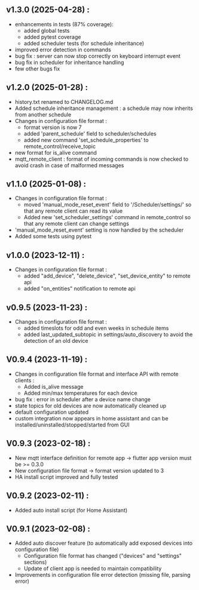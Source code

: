 ## v1.3.0 (2025-04-28) :
- enhancements in tests (87% coverage):
  - added global tests
  - added pytest coverage
  - added scheduler tests (for schedule inheritance)
- improved error detection in commands
- bug fix : server can now stop correctly on keyboard interrupt event
- bug fix in scheduler for inheritance handling
- few other bugs fix
 
## v1.2.0 (2025-01-28) :
- history.txt renamed to CHANGELOG.md
- Added schedule inheritance management : a schedule may now inherits from another schedule
- Changes in configuration file format :
	- format version is now 7
	- added 'parent_schedule' field to scheduler/schedules
	- added new command 'set_schedule_properties' to remote_control/receive_topic
- new format for is_alive command
- mqtt_remote_client : format of incoming commands is now checked to avoid crash in case of malformed messages

## v1.1.0 (2025-01-08) :
- Changes in configuration file format :
	- moved 'manual_mode_reset_event' field to '/Scheduler/settings/' so that any remote client can read its value
	- Added new 'set_scheduler_settings' command in remote_control so that any remote client can change settings
- 'manual_mode_reset_event' setting is now handled by the scheduler
- Added some tests using pytest

## v1.0.0 (2023-12-11) :
- Changes in configuration file format :
	- added "add_device", "delete_device", "set_device_entity" to remote api
	- added "on_entities" notification to remote api

## v0.9.5 (2023-11-23) :
- Changes in configuration file format :
	- added timeslots for odd and even weeks in schedule items
	- added last_updated_subtopic in settings/auto_discovery to avoid the detection of an old device

## V0.9.4 (2023-11-19) :
- Changes in configuration file format and interface API with remote clients :
	- Added is_alive message
	- Added min/max temperatures for each device
- bug fix : error in scheduler after a device name change
- state topics for old devices are now automatically cleaned up
- default configuration updated
- custom integration now appears in home assistant and can be installed/uninstalled/stopped/started from GUI

## V0.9.3 (2023-02-18) :
- New mqtt interface definition for remote app
  -> flutter app version must be >= 0.3.0
- New configuration file format
  -> format version updated to 3
- HA install script improved and fully tested

## V0.9.2 (2023-02-11) :
- Added auto install script (for Home Assistant)

## V0.9.1 (2023-02-08) :
- Added auto discover feature (to automatically add exposed devices into configuration file)
  - Configuration file format has changed ("devices" and "settings" sections)
  - Update of client app is needed to maintain compatibility
- Improvements in configuration file error detection (missing file, parsing error)